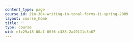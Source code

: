 ```yaml
---
content_type: page
course_id: 21m-304-writing-in-tonal-forms-ii-spring-2009
layout: course_home
title: ''
type: course
uid: efc29a18-00a1-06f6-c388-2a49111c3b67
---
```

